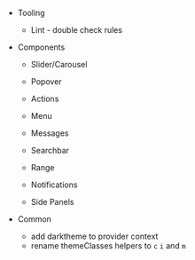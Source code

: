 - Tooling

  - Lint - double check rules

- Components

  - Slider/Carousel
  - Popover
  - Actions
  - Menu
  - Messages
  - Searchbar
  - Range

  - Notifications
  - Side Panels

- Common

  - add darktheme to provider context
  - rename themeClasses helpers to `c` `i` and `m`
